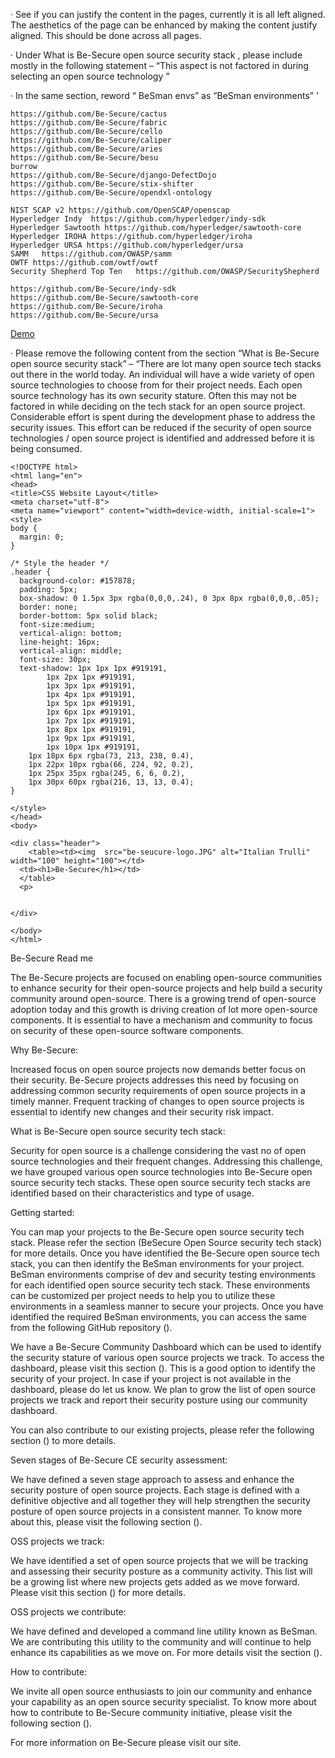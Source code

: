 ·         See if you can justify the content in the pages, currently it is all left aligned. The aesthetics of the page can be enhanced by making the content justify aligned. This should be done across all pages.

·         Under What is Be-Secure open source security stack , please include mostly in the following statement – “This aspect is not factored in during selecting an open source technology ”

·         In the same section, reword “ BeSman envs” as “BeSman environments”
'



	https://github.com/Be-Secure/cactus
	https://github.com/Be-Secure/fabric
	https://github.com/Be-Secure/cello
	https://github.com/Be-Secure/caliper
	https://github.com/Be-Secure/aries
	https://github.com/Be-Secure/besu
	burrow
	https://github.com/Be-Secure/django-DefectDojo
	https://github.com/Be-Secure/stix-shifter
	https://github.com/Be-Secure/opendxl-ontology
	
	NIST SCAP v2 https://github.com/OpenSCAP/openscap
	Hyperledger Indy  https://github.com/hyperledger/indy-sdk
	Hyperledger Sawtooth https://github.com/hyperledger/sawtooth-core
	Hyperledger IROHA https://github.com/hyperledger/iroha
	Hyperledger URSA https://github.com/hyperledger/ursa
	SAMM   https://github.com/OWASP/samm
	OWTF https://github.com/owtf/owtf
	Security Shepherd Top Ten   https://github.com/OWASP/SecurityShepherd

	https://github.com/Be-Secure/indy-sdk
	https://github.com/Be-Secure/sawtooth-core
	https://github.com/Be-Secure/iroha
	https://github.com/Be-Secure/ursa



<a href="https://vimeo.com/570839886/50aeb9d751" target="_blank">Demo</a>

·         Please remove the following content from the section “What is Be-Secure open source security stack” – “There are lot many open source tech stacks out there in the world today. An individual will have a wide variety of open source technologies to choose from for their project needs. Each open source technology has its own security stature. Often this may not be factored in while deciding on the tech stack for an open source project. Considerable effort is spent during the development phase to address the security issues. This effort can be reduced if the security of open source technologies / open source project is identified and addressed before it is being consumed.
```
<!DOCTYPE html>
<html lang="en">
<head>
<title>CSS Website Layout</title>
<meta charset="utf-8">
<meta name="viewport" content="width=device-width, initial-scale=1">
<style>
body {
  margin: 0;
}

/* Style the header */
.header {
  background-color: #157878;
  padding: 5px;
  box-shadow: 0 1.5px 3px rgba(0,0,0,.24), 0 3px 8px rgba(0,0,0,.05);
  border: none;
  border-bottom: 5px solid black;
  font-size:medium;
  vertical-align: bottom;
  line-height: 16px;
  vertical-align: middle;
  font-size: 30px;
  text-shadow: 1px 1px 1px #919191,
        1px 2px 1px #919191,
        1px 3px 1px #919191,
        1px 4px 1px #919191,
        1px 5px 1px #919191,
        1px 6px 1px #919191,
        1px 7px 1px #919191,
        1px 8px 1px #919191,
        1px 9px 1px #919191,
        1px 10px 1px #919191,
    1px 18px 6px rgba(73, 213, 238, 0.4),
    1px 22px 10px rgba(66, 224, 92, 0.2),
    1px 25px 35px rgba(245, 6, 6, 0.2),
    1px 30px 60px rgba(216, 13, 13, 0.4);
}

</style>
</head>
<body>

<div class="header">
    <table><td><img  src="be-seucure-logo.JPG" alt="Italian Trulli" width="100" height="100"></td>
  <td><h1>Be-Secure</h1></td>
  </table>
  <p>
      

</div>

</body>
</html>

```


Be-Secure Read me

The Be-Secure projects are focused on enabling open-source communities to enhance security for their open-source projects and help build a security community around open-source. There is a growing trend of open-source adoption today and this growth is driving creation of lot more open-source components. It is essential to have a mechanism and community to focus on security of these open-source software components.

Why Be-Secure:

Increased focus on open source projects now demands better focus on their security. Be-Secure projects addresses this need by focusing on addressing common security requirements of open source projects in a timely manner. Frequent tracking of changes to open source projects is essential to identify new changes and their security risk impact.

What is Be-Secure open source security tech stack:

Security for open source is a challenge considering the vast no of open source technologies and their frequent changes. Addressing this challenge, we have grouped various open source technologies into Be-Secure open source security tech stacks. These open source security tech stacks are identified based on their characteristics and type of usage.

Getting started:

You can map your projects to the Be-Secure open source security tech stack. Please refer the section (BeSecure Open Source security tech stack) for more details. Once you have identified the Be-Secure open source tech stack, you can then identify the BeSman environments for your project. BeSman environments comprise of dev and security testing environments for each identified open source security tech stack. These environments can be customized per project needs to help you to utilize these environments in a seamless manner to secure your projects. Once you have identified the required BeSman environments, you can access the same from the following GitHub repository ().

We have a Be-Secure Community Dashboard which can be used to identify the security stature of various open source projects we track. To access the dashboard, please visit this section (). This is a good option to identify the security of your project. In case if your project is not available in the dashboard, please do let us know. We plan to grow the list of open source projects we track and report their security posture using our community dashboard.

You can also contribute to our existing projects, please refer the following section () to more details.

Seven stages of Be-Secure CE security assessment:

We have defined a seven stage approach to assess and enhance the security posture of open source projects. Each stage is defined with a definitive objective and all together they will help strengthen the security posture of open source projects in a consistent manner. To know more about this, please visit the following section ().

OSS projects we track:

We have identified a set of open source projects that we will be tracking and assessing their security posture as a community activity. This list will be a growing list where new projects gets added as we move forward. Please visit this section () for more details.

OSS projects we contribute:

We have defined and developed a command line utility known as BeSman. We are contributing this utility to the community and will continue to help enhance its capabilities as we move on. For more details visit the section ().

How to contribute:

We invite all open source enthusiasts to join our community and enhance your capability as an open source security specialist. To know more about how to contribute to Be-Secure community initiative, please visit the following section ().

For more information on Be-Secure please visit our site.
